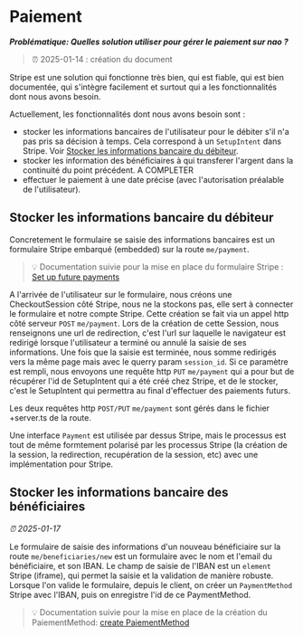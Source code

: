 # Paiement
***Problématique: Quelles solution utiliser pour gérer le paiement sur nao ?***

> ⏰ 2025-01-14 : création du document

Stripe est une solution qui fonctionne très bien, qui est fiable, qui est bien documentée, qui s'intègre facilement et surtout qui a les fonctionnalités dont nous avons besoin.


Actuellement, les fonctionnalités dont nous avons besoin sont :
* stocker les informations bancaires de l'utilisateur pour le débiter s'il n'a pas pris sa décision à temps. Cela correspond à un `SetupIntent` dans Stripe. Voir [Stocker les informations bancaire du débiteur](#stocker-les-informations-bancaire-du-débiteur).
* stocker les information des bénéficiaires à qui transferer l'argent dans la continuité du point précédent. A COMPLETER
* effectuer le paiement à une date précise (avec l'autorisation préalable de l'utilisateur).

## Stocker les informations bancaire du débiteur
Concretement le formulaire se saisie des informations bancaires est un formulaire Stripe embarqué (embedded) sur la route `me/payment`.

> 💡 Documentation suivie pour la mise en place du formulaire Stripe : [Set up future payments](https://docs.stripe.com/payments/save-and-reuse?platform=web&ui=embedded-form) 

A l'arrivée de l'utilisateur sur le formulaire, nous créons une CheckoutSession côté Stripe, nous ne la stockons pas, elle sert à connecter le formulaire et notre compte Stripe. Cette création se fait via un appel http côté serveur `POST` `me/payment`.
Lors de la création de cette Session, nous renseignons une url de redirection, c'est l'url sur laquelle le navigateur est redirigé lorsque l'utilisateur a terminé ou annulé la saisie de ses informations.
Une fois que la saisie est terminée, nous somme redirigés vers la même page mais avec le querry param `session_id`. Si ce paramètre est rempli, nous envoyons une requête http `PUT` `me/payment` qui a pour but de récupérer l'id de SetupIntent qui a été créé chez Stripe, et de le stocker, c'est le SetupIntent qui permettra au final d'effectuer des paiements futurs.

Les deux requêtes http `POST/PUT` `me/payment` sont gérés dans le fichier +server.ts de la route.

Une interface `Payment` est utilisée par dessus Stripe, mais le processus est tout de même formtement polarisé par les processus Stripe (la création de la session, la redirection, recupération de la session, etc) avec une implémentation pour Stripe.

## Stocker les informations bancaire des bénéficiaires
*⏰ 2025-01-17*

Le formulaire de saisie des informations d'un nouveau bénéficiaire sur la route `me/beneficiaries/new` est un formulaire avec le nom et l'email du bénéficiaire, et son IBAN.
Le champ de saisie de l'IBAN est un `element` Stripe (iframe), qui permet la saisie et la validation de manière robuste.
Lorsque l'on valide le formulaire, depuis le client, on créer un `PaymentMethod` Stripe avec l'IBAN, puis on enregistre l'id de ce PaymentMethod.

> 💡 Documentation suivie pour la mise en place de la création du PaiementMethod: [create PaiementMethod](https://docs.stripe.com/js/payment_methods/create_payment_method)

